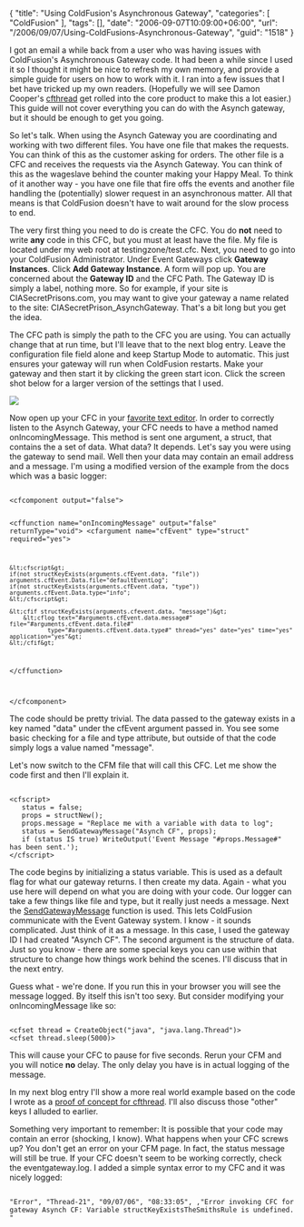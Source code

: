 {
	"title": "Using ColdFusion's Asynchronous Gateway",
	"categories": [
		"ColdFusion"
	],
	"tags": [],
	"date": "2006-09-07T10:09:00+06:00",
	"url": "/2006/09/07/Using-ColdFusions-Asynchronous-Gateway",
	"guid": "1518"
}

I got an email a while back from a user who was having issues with ColdFusion's Asynchronous Gateway code. It had been a while since I used it so I thought it might be nice to refresh my own memory, and provide a simple guide for users on how to work with it. I ran into a few issues that I bet have tricked up my own readers. (Hopefully we will see Damon Cooper's <a href="http://www.dcooper.org/blog/client/index.cfm?mode=entry&entry=916FEFD9-4E22-1671-57A23859C50FFF47">cfthread</a> get rolled into the core product to make this a lot easier.) This guide will not cover everything you can do with the Asynch gateway, but it should be enough to get you going.
<!--more-->
So let's talk. When using the Asynch Gateway you are coordinating and working with two different files. You have one file that makes the requests. You can think of this as the customer asking for orders. The other file is a CFC and receives the requests via the Asynch Gateway. You can think of this as the wageslave behind the counter making your Happy Meal. To think of it another way - you have one file that fire offs the events and another file handling the (potentially) slower request in an asynchronous matter. All that means is that ColdFusion doesn't have to wait around for the slow process to end. 

The very first thing you need to do is create the CFC. You do <b>not</b> need to write <b>any</b> code in this CFC, but you must at least have the file. My file is located under my web root at testingzone/test.cfc. Next, you need to go into your ColdFusion Administrator. Under Event Gateways click <b>Gateway Instances</b>. Click <b>Add Gateway Instance</b>.  A form will pop up. You are concerned about the <b>Gateway ID</b> and the CFC Path. The Gateway ID is simply a label, nothing more. So for example, if your site is CIASecretPrisons.com, you may want to give your gateway a name related to the site: CIASecretPrison_AsynchGateway. That's a bit long but you get the idea. 

The CFC path is simply the path to the CFC you are using. You can actually change that at run time, but I'll leave that to the next blog entry. Leave the configuration file field alone and keep Startup Mode to automatic. This just ensures your gateway will run when ColdFusion restarts. Make your gateway and then start it by clicking the green start icon. Click the screen shot below for a larger version of the settings that I used. 

<a href="http://ray.camdenfamily.com/images/gateway1.jpg"><img src="http://ray.camdenfamily.com/images/gateway1_small.jpg" border="0"></a>

Now open up your CFC in your <a href="http://www.cfeclipse.org">favorite text editor</a>. In order to correctly listen to the Asynch Gateway, your CFC needs to have a method named onIncomingMessage. This method is sent one argument, a struct, that contains the a set of data. What data? It depends. Let's say you were using the gateway to send mail. Well then your data may contain an email address and a message. I'm using a modified version of the example from the docs which was a basic logger:

<code>
&lt;cfcomponent output="false"&gt;

&lt;cffunction name="onIncomingMessage" output="false" returnType="void"&gt;
	&lt;cfargument name="cfEvent" type="struct" required="yes"&gt;

	&lt;cfscript&gt;
	if(not structKeyExists(arguments.cfEvent.data, "file")) arguments.cfEvent.Data.file="defaultEventLog";
	if(not structKeyExists(arguments.cfEvent.data, "type")) arguments.cfEvent.Data.type="info";
	&lt;/cfscript&gt;

	&lt;cfif structKeyExists(arguments.cfevent.data, "message")&gt;
		&lt;cflog text="#arguments.cfEvent.data.message#" file="#arguments.cfEvent.data.file#" 
			   type="#arguments.cfEvent.data.type#" thread="yes" date="yes" time="yes" application="yes"&gt;
	&lt;/cfif&gt;
&lt;/cffunction&gt;
	
&lt;/cfcomponent&gt;
</code>

The code should be pretty trivial. The data passed to the gateway exists in a key named "data" under the cfEvent argument passed in. You see some basic checking for a file and type attribute, but outside of that the code simply logs a value named "message".

Let's now switch to the CFM file that will call this CFC. Let me show the code first and then I'll explain it.

<code>
&lt;cfscript&gt;
   status = false;
   props = structNew();
   props.message = "Replace me with a variable with data to log";   
   status = SendGatewayMessage("Asynch CF", props);
   if (status IS true) WriteOutput('Event Message "#props.Message#" has been sent.');
&lt;/cfscript&gt;
</code>

The code begins by initializing a status variable. This is used as a default flag for what our gateway returns. I then create my data. Again - what you use here will depend on what you are doing with your code. Our logger can take a few things like file and type, but it really just needs a message. Next the <a href="http://www.techfeed.net/cfQuickDocs/?getDoc=SendGatewayMessage">SendGatewayMessage</a> function is used. This lets ColdFusion communicate with the Event Gateway system. I know - it sounds complicated. Just think of it as a message. In this case, I used the gateway ID I had created "Asynch CF". The second argument is the structure of data. Just so you know - there are some special keys you can use within that structure to change how things work behind the scenes. I'll discuss that in the next entry.

Guess what - we're done. If you run this in your browser you will see the message logged. By itself this isn't too sexy. But consider modifying your onIncomingMessage like so:

<code>
&lt;cfset thread = CreateObject("java", "java.lang.Thread")&gt;
&lt;cfset thread.sleep(5000)&gt;
</code>

This will cause your CFC to pause for five seconds. Rerun your CFM and you will notice <b>no</b> delay. The only delay you have is in actual logging of the message. 

In my next blog entry I'll show a more real world example based on the code I wrote as a <a href="http://ray.camdenfamily.com/index.cfm/2006/7/21/CFTHREADCFJOIN-Proof-of-Concept">proof of concept for cfthread</a>. I'll also discuss those "other" keys I alluded to earlier. 

Something very important to remember: It is possible that your code may contain an error (shocking, I know). What happens when your CFC screws up? You don't get an error on your CFM page. In fact, the status message will still be true. If your CFC doesn't seem to be working correctly, check the eventgateway.log. I added a simple syntax error to my CFC and it was nicely logged:

<code>
"Error", "Thread-21", "09/07/06", "08:33:05", ,"Error invoking CFC for gateway Asynch CF: Variable structKeyExistsTheSmithsRule is undefined. "
</code>